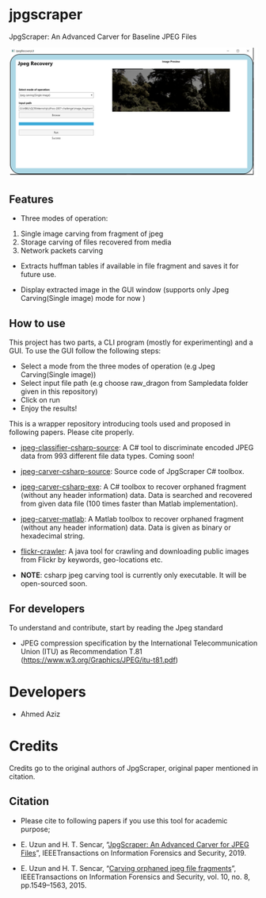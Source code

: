 
# jpgscraper
JpgScraper: An Advanced Carver for Baseline JPEG Files

<p align="center">
     <img alt="sampleGUIscreenshot" src="./images/SampleScreenshot.png" width="500">
</p>


## Features
* Three modes of operation:
1) Single image carving from fragment of jpeg
2) Storage carving of files recovered from media
3) Network packets carving

* Extracts huffman tables if available in file fragment and saves it for future use.

* Display extracted image in the GUI window (supports only Jpeg Carving(Single image) mode for now )

## How to use
This project has two parts, a CLI program (mostly for experimenting) and a GUI. To use the GUI follow the following steps:
* Select a mode from the three modes of operation (e.g Jpeg Carving(Single image))
* Select input file path (e.g choose raw_dragon from Sampledata folder given in this repository)
* Click on run
* Enjoy the results!



This is a wrapper repository introducing tools used and proposed in following papers. Please cite properly.
* [jpeg-classifier-csharp-source](https://github.com/euzun/jpgscraper/tree/master/jpeg-classifier-csharp-source): A C# tool to discriminate encoded JPEG data from 993 different file data types. Coming soon!
* [jpeg-carver-csharp-source](https://github.com/euzun/jpgscraper/tree/master/jpeg-carver-csharp-source): Source code of JpgScraper C# toolbox.
* [jpeg-carver-csharp-exe](https://github.com/euzun/jpeg-carver-csharp): A C# toolbox to recover orphaned fragment (without any header information) data. Data is searched and recovered from given data file (100 times faster than Matlab implementation).
* [jpeg-carver-matlab](https://github.com/euzun/jpeg-carver-matlab): A Matlab toolbox to recover orphaned fragment (without any header information) data. Data is given as binary or hexadecimal string.
* [flickr-crawler](https://github.com/euzun/flickr-crawler): A java tool for crawling and downloading public images from Flickr by keywords, geo-locations etc.

* **NOTE**: csharp jpeg carving tool is currently only executable. It will be open-sourced soon.





## For developers
To understand and contribute, start by reading the Jpeg standard 
* JPEG compression specification by the International Telecommunication Union (ITU) as Recommendation T.81 (https://www.w3.org/Graphics/JPEG/itu-t81.pdf)

# Developers
- Ahmed Aziz             <br />

# Credits
Credits go to the original authors of JpgScraper, original paper mentioned in citation.

## Citation
* Please cite to following papers if you use this tool for academic purpose;

* E. Uzun and H. T. Sencar, “[JpgScraper: An Advanced Carver for JPEG Files](https://doi.org/10.1109/TIFS.2019.2953382)”, IEEETransactions on Information Forensics and Security, 2019.

* E. Uzun and H. T. Sencar, “[Carving orphaned jpeg file fragments](https://www.researchgate.net/publication/275044127_Carving_Orphaned_JPEG_File_Fragments)”, IEEETransactions on Information Forensics and Security, vol. 10, no. 8, pp.1549–1563, 2015.
